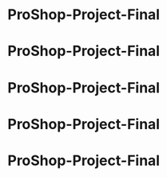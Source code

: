 # ProShop-Project-Final
# ProShop-Project-Final
# ProShop-Project-Final
# ProShop-Project-Final
# ProShop-Project-Final
